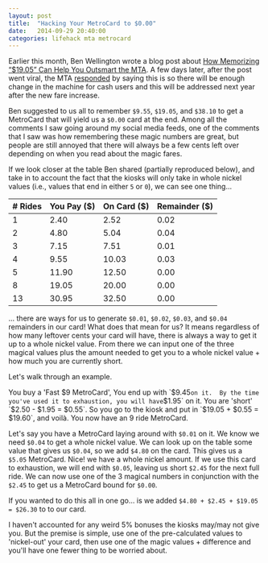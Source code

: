 ```yaml
---
layout: post
title:  "Hacking Your MetroCard to $0.00"
date:   2014-09-29 20:40:00
categories: lifehack mta metrocard
---
```


Earlier this month, Ben Wellington wrote a blog post about
[How Memorizing “$19.05” Can Help You Outsmart the MTA](http://iquantny.tumblr.com/post/96700509489/how-memorizing-19-05-can-help-you-outsmart-the-mta).
A few days later, after the post went viral, the MTA
[responded](http://iquantny.tumblr.com/post/97027810529/update-mta-cites-lack-of-infinite-change-in-current)
by saying this is so there will be enough change in the machine for cash
users and this will be addressed next year after the new fare increase.

<!-- more -->

Ben suggested to us all to remember `$9.55`, `$19.05`, and `$38.10` to get a
MetroCard that will yield us a `$0.00` card at the end.  Among all the
comments I saw going around my social media feeds, one of the comments
that I saw was how remembering these magic numbers are great, but people
are still annoyed that there will always be a few cents left over
depending on when you read about the magic fares.

If we look closer at the table Ben shared (partially reproduced
below), and take in to account the fact that the kiosks will only
take in whole nickel values (i.e., values that end in either `5` or `0`),
we can see one thing...

| # Rides | You Pay ($) | On Card ($) | Remainder ($) |
|---------|-------------|-------------|---------------|
| 1       | 2.40        | 2.52        | 0.02          |
| 2       | 4.80        | 5.04        | 0.04          |
| 3       | 7.15        | 7.51        | 0.01          |
| 4       | 9.55        | 10.03       | 0.03          |
| 5       | 11.90       | 12.50       | 0.00          |
| 8       | 19.05       | 20.00       | 0.00          |
| 13      | 30.95       | 32.50       | 0.00          |

... there are ways for us to generate `$0.01`, `$0.02`, `$0.03`, and `$0.04`
remainders in our card!  What does that mean for us?  It means
regardless of how many leftover cents your card will have, there is
always a way to get it up to a whole nickel value.  From there we can
input one of the three magical values plus the amount needed to get
you to a whole nickel value + how much you are currently short.

Let's walk through an example.

You buy a 'Fast $9 MetroCard', You end up with `$9.45` on it.  By the
time you've used it to exhaustion, you will have `$1.95` on it.  You are
'short' `$2.50 - $1.95 = $0.55`.  So you go to the kiosk and put in
`$19.05 + $0.55 = $19.60`, and voilà.  You now have an 9 ride
MetroCard.

Let's say you have a MetroCard laying around with `$0.01` on it.  We
know we need `$0.04` to get a whole nickel value.  We can look up on
the table some value that gives us `$0.04`, so we add `$4.80` on the
card.  This gives us a `$5.05` MetroCard.  Nice! we have a whole
nickel amount.  If we use this card to exhaustion, we will end with
`$0.05`, leaving us short `$2.45` for the next full ride.  We can now
use one of the 3 magical numbers in conjunction with the `$2.45` to
get us a MetroCard bound for `$0.00`.

If you wanted to do this all in one go... is we added `$4.80 + $2.45 +
$19.05 = $26.30` to to our card.

I haven't accounted for any weird 5% bonuses the kiosks may/may not
give you.  But the premise is simple, use one of the pre-calculated
values to 'nickel-out' your card, then use one of the magic values +
difference and you'll have one fewer thing to be worried about.
